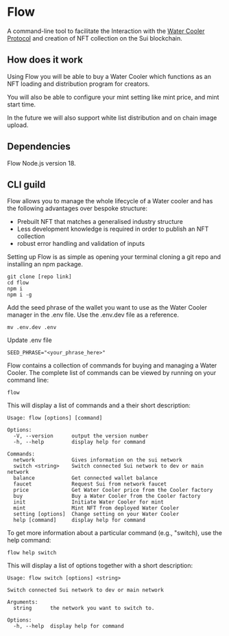 # Flow

A command-line tool to facilitate the Interaction with the [Water Cooler Protocol](https://github.com/VisionDeCreator/water_cooler "Water Cooler Protocol") and creation of NFT collection on the Sui blockchain.

## How does it work
Using Flow you will be able to buy a Water Cooler which functions as an NFT loading and distribution program for creators.

You will also be able to configure your mint setting like mint price, and mint start time.

In the future we will also support white list distribution and on chain image upload.

## Dependencies
Flow Node.js version 18.


## CLI guild
Flow allows you to manage the whole lifecycle of a Water cooler and has the following advantages over bespoke structure:
- Prebuilt NFT that matches a generalised industry structure
- Less development knowledge is required in order to publish an NFT collection
- robust error handling and validation of inputs

Setting up Flow is as simple as opening your terminal cloning a git repo and installing an npm package.
```shell
git clone [repo link]
cd flow
npm i
npm i -g
```

Add the seed phrase of the wallet you want to use as the Water Cooler manager in the .env file. Use the .env.dev file as a reference.
```
mv .env.dev .env
```

Update .env file
```
SEED_PHRASE="<your_phrase_here>"
```

Flow contains a collection of commands for buying and managing a Water Cooler. The complete list of commands can be viewed by running on your command line:
```shell
flow
```
This will display a list of commands and a their short description:
```shell
Usage: flow [options] [command]

Options:
  -V, --version      output the version number
  -h, --help         display help for command

Commands:
  network            Gives information on the sui network
  switch <string>    Switch connected Sui network to dev or main network
  balance            Get connected wallet balance
  faucet             Request Sui from network faucet
  price              Get Water Cooler price from the Cooler factory
  buy                Buy a Water Cooler from the Cooler factory
  init               Initiate Water Cooler for mint
  mint               Mint NFT from deployed Water Cooler
  setting [options]  Change setting on your Water Cooler
  help [command]     display help for command
```

To get more information about a particular command (e.g., "switch), use the help command:
```shell
flow help switch
```

This will display a list of options together with a short description:

```shell
Usage: flow switch [options] <string>

Switch connected Sui network to dev or main network

Arguments:
  string      the network you want to switch to.

Options:
  -h, --help  display help for command
```